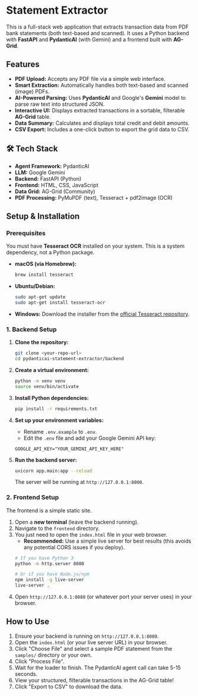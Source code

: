 # Statement Extractor

This is a full-stack web application that extracts transaction data from PDF bank statements (both text-based and scanned). It uses a Python backend with **FastAPI** and **PydanticAI** (with Gemini) and a frontend built with **AG-Grid**.

## Features

  * **PDF Upload:** Accepts any PDF file via a simple web interface.
  * **Smart Extraction:** Automatically handles both text-based and scanned (image) PDFs.
  * **AI-Powered Parsing:** Uses **PydanticAI** and Google's **Gemini** model to parse raw text into structured JSON.
  * **Interactive UI:** Displays extracted transactions in a sortable, filterable **AG-Grid** table.
  * **Data Summary:** Calculates and displays total credit and debit amounts.
  * **CSV Export:** Includes a one-click button to export the grid data to CSV.

## 🛠 Tech Stack

  * **Agent Framework:** PydanticAI
  * **LLM:** Google Gemini
  * **Backend:** FastAPI (Python)
  * **Frontend:** HTML, CSS, JavaScript
  * **Data Grid:** AG-Grid (Community)
  * **PDF Processing:** PyMuPDF (text), Tesseract + pdf2image (OCR)

## Setup & Installation

### Prerequisites

You must have **Tesseract OCR** installed on your system. This is a system dependency, not a Python package.

  * **macOS (via Homebrew):**
    ```bash
    brew install tesseract
    ```
  * **Ubuntu/Debian:**
    ```bash
    sudo apt-get update
    sudo apt-get install tesseract-ocr
    ```
  * **Windows:**
    Download the installer from the [official Tesseract repository](https://github.com/UB-Mannheim/tesseract/wiki).

### 1\. Backend Setup

1.  **Clone the repository:**

    ```bash
    git clone <your-repo-url>
    cd pydanticai-statement-extractor/backend
    ```

2.  **Create a virtual environment:**

    ```bash
    python -m venv venv
    source venv/bin/activate  
    ```

3.  **Install Python dependencies:**

    ```bash
    pip install -r requirements.txt
    ```

4.  **Set up your environment variables:**

      * Rename `.env.example` to `.env`.
      * Edit the `.env` file and add your Google Gemini API key:

    <!-- end list -->

    ```
    GOOGLE_API_KEY="YOUR_GEMINI_API_KEY_HERE"
    ```

5.  **Run the backend server:**

    ```bash
    uvicorn app.main:app --reload
    ```

    The server will be running at `http://127.0.0.1:8000`.

### 2\. Frontend Setup

The frontend is a simple static site.

1.  Open a **new terminal** (leave the backend running).
2.  Navigate to the `frontend` directory.
3.  You just need to open the `index.html` file in your web browser.
      * **Recommended:** Use a simple live server for best results (this avoids any potential CORS issues if you deploy).
    <!-- end list -->
    ```bash
    # If you have Python 3
    python -m http.server 8080

    # Or if you have Node.js/npm
    npm install -g live-server
    live-server .
    ```
4.  Open `http://127.0.0.1:8080` (or whatever port your server uses) in your browser.

##  How to Use

1.  Ensure your backend is running on `http://127.0.0.1:8000`.
2.  Open the `index.html` (or your live server URL) in your browser.
3.  Click "Choose File" and select a sample PDF statement from the `samples/` directory or your own.
4.  Click "Process File".
5.  Wait for the loader to finish. The PydanticAI agent call can take 5-15 seconds.
6.  View your structured, filterable transactions in the AG-Grid table\!
7.  Click "Export to CSV" to download the data.